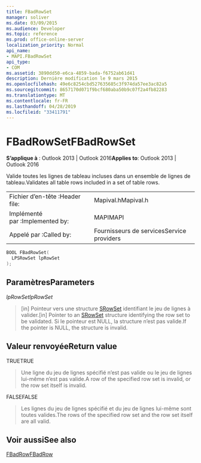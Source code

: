 ```yaml
---
title: FBadRowSet
manager: soliver
ms.date: 03/09/2015
ms.audience: Developer
ms.topic: reference
ms.prod: office-online-server
localization_priority: Normal
api_name:
- MAPI.FBadRowSet
api_type:
- COM
ms.assetid: 3890dd50-e6ca-4859-bada-f6752ab61d41
description: Dernière modification le 9 mars 2015
ms.openlocfilehash: 49e6c8254cbd527635685c3f974da57ee3ac82a5
ms.sourcegitcommit: 8657170d071f9bcf680aba50b9c07f2a4fb82283
ms.translationtype: MT
ms.contentlocale: fr-FR
ms.lasthandoff: 04/28/2019
ms.locfileid: "33411791"
---
```

# <a name="fbadrowset"></a><span data-ttu-id="3891e-103">FBadRowSet</span><span class="sxs-lookup"><span data-stu-id="3891e-103">FBadRowSet</span></span>

  
  
<span data-ttu-id="3891e-104">**S’applique à** : Outlook 2013 | Outlook 2016</span><span class="sxs-lookup"><span data-stu-id="3891e-104">**Applies to**: Outlook 2013 | Outlook 2016</span></span> 
  
<span data-ttu-id="3891e-105">Valide toutes les lignes de tableau incluses dans un ensemble de lignes de tableau.</span><span class="sxs-lookup"><span data-stu-id="3891e-105">Validates all table rows included in a set of table rows.</span></span>
  
|||
|:-----|:-----|
|<span data-ttu-id="3891e-106">Fichier d’en-tête :</span><span class="sxs-lookup"><span data-stu-id="3891e-106">Header file:</span></span>  <br/> |<span data-ttu-id="3891e-107">Mapival.h</span><span class="sxs-lookup"><span data-stu-id="3891e-107">Mapival.h</span></span>  <br/> |
|<span data-ttu-id="3891e-108">Implémenté par :</span><span class="sxs-lookup"><span data-stu-id="3891e-108">Implemented by:</span></span>  <br/> |<span data-ttu-id="3891e-109">MAPI</span><span class="sxs-lookup"><span data-stu-id="3891e-109">MAPI</span></span>  <br/> |
|<span data-ttu-id="3891e-110">Appelé par :</span><span class="sxs-lookup"><span data-stu-id="3891e-110">Called by:</span></span>  <br/> |<span data-ttu-id="3891e-111">Fournisseurs de services</span><span class="sxs-lookup"><span data-stu-id="3891e-111">Service providers</span></span>  <br/> |
   
```cpp
BOOL FBadRowSet(
  LPSRowSet lpRowSet
);
```

## <a name="parameters"></a><span data-ttu-id="3891e-112">Paramètres</span><span class="sxs-lookup"><span data-stu-id="3891e-112">Parameters</span></span>

 <span data-ttu-id="3891e-113">_lpRowSet_</span><span class="sxs-lookup"><span data-stu-id="3891e-113">_lpRowSet_</span></span>
  
> <span data-ttu-id="3891e-114">[in] Pointeur vers une structure [SRowSet](srowset.md) identifiant le jeu de lignes à valider.</span><span class="sxs-lookup"><span data-stu-id="3891e-114">[in] Pointer to an [SRowSet](srowset.md) structure identifying the row set to be validated.</span></span> <span data-ttu-id="3891e-115">Si le pointeur est NULL, la structure n’est pas valide.</span><span class="sxs-lookup"><span data-stu-id="3891e-115">If the pointer is NULL, the structure is invalid.</span></span> 
    
## <a name="return-value"></a><span data-ttu-id="3891e-116">Valeur renvoyée</span><span class="sxs-lookup"><span data-stu-id="3891e-116">Return value</span></span>

<span data-ttu-id="3891e-117">TRUE</span><span class="sxs-lookup"><span data-stu-id="3891e-117">TRUE</span></span> 
  
> <span data-ttu-id="3891e-118">Une ligne du jeu de lignes spécifié n’est pas valide ou le jeu de lignes lui-même n’est pas valide.</span><span class="sxs-lookup"><span data-stu-id="3891e-118">A row of the specified row set is invalid, or the row set itself is invalid.</span></span> 
    
<span data-ttu-id="3891e-119">FALSE</span><span class="sxs-lookup"><span data-stu-id="3891e-119">FALSE</span></span> 
  
> <span data-ttu-id="3891e-120">Les lignes du jeu de lignes spécifié et du jeu de lignes lui-même sont toutes valides.</span><span class="sxs-lookup"><span data-stu-id="3891e-120">The rows of the specified row set and the row set itself are all valid.</span></span>
    
## <a name="see-also"></a><span data-ttu-id="3891e-121">Voir aussi</span><span class="sxs-lookup"><span data-stu-id="3891e-121">See also</span></span>



[<span data-ttu-id="3891e-122">FBadRow</span><span class="sxs-lookup"><span data-stu-id="3891e-122">FBadRow</span></span>](fbadrow.md)

